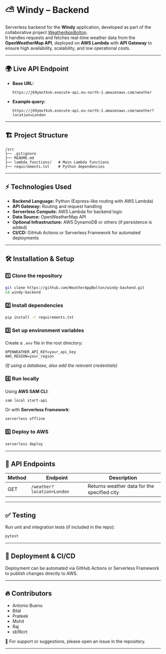# ⛅ Windy – Backend

Serverless backend for the **Windy** application, developed as part of the collaborative project [WeatherAppBolton](https://github.com/WeatherAppBolton).  
It handles requests and fetches real-time weather data from the **OpenWeatherMap API**, deployed on **AWS Lambda** with **API Gateway** to ensure high availability, scalability, and low operational costs.

---

## 🌍 Live API Endpoint
- **Base URL:**  
  ```
  https://j69ymxtksk.execute-api.eu-north-1.amazonaws.com/weather
  ```
- **Example query:**  
  ```
  https://j69ymxtksk.execute-api.eu-north-1.amazonaws.com/weather?location=London
  ```

---

## 🏗️ Project Structure
```
/src
├── .gitignore
├── README.md
├── lambda_functions/   # Main Lambda functions
├── requirements.txt    # Python dependencies
```

---

## ⚡ Technologies Used
- **Backend Language:** Python (Express-like routing with AWS Lambda)
- **API Gateway:** Routing and request handling
- **Serverless Compute:** AWS Lambda for backend logic
- **Data Source:** OpenWeatherMap API
- **Optional Infrastructure:** AWS DynamoDB or others (if persistence is added)
- **CI/CD:** GitHub Actions or Serverless Framework for automated deployments

---

## 🛠️ Installation & Setup

### 1️⃣ Clone the repository
```bash
git clone https://github.com/WeatherAppBolton/windy-backend.git
cd windy-backend
```

### 2️⃣ Install dependencies
```bash
pip install -r requirements.txt
```

### 3️⃣ Set up environment variables
Create a `.env` file in the root directory:
```
OPENWEATHER_API_KEY=your_api_key
AWS_REGION=your_region
```

*(If using a database, also add the relevant credentials)*

### 4️⃣ Run locally
Using **AWS SAM CLI**:
```bash
sam local start-api
```
Or with **Serverless Framework**:
```bash
serverless offline
```

### 5️⃣ Deploy to AWS
```bash
serverless deploy
```

---

## 📌 API Endpoints
| Method | Endpoint | Description |
|--------|----------|-------------|
| GET    | `/weather?location=London` | Returns weather data for the specified city |

---

## ✅ Testing
Run unit and integration tests (if included in the repo):
```bash
pytest
```

---

## 🚀 Deployment & CI/CD
Deployment can be automated via GitHub Actions or Serverless Framework to publish changes directly to AWS.

---

## 🔥 Contributors
- Antonio Bueno  
- Bilal  
- Prateek  
- Mohit  
- Raj  
- sb16crt

📧 For support or suggestions, please open an issue in the repository.

---
